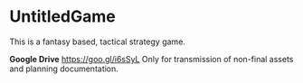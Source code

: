 # UntitledGame
This is a fantasy based, tactical strategy game.

**Google Drive**
https://goo.gl/i6sSyL
Only for transmission of non-final assets and planning documentation.

